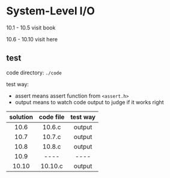 # System-Level I/O

10.1 - 10.5 visit book

10.6 - 10.10 visit here

## test

code directory: `./code`

test way:
- assert means assert function from `<assert.h>`
- output means to watch code output to judge if it works right

|solution|code file|test way|
|:------:|:-------:|:------:|
|10.6|10.6.c|output|
|10.7|10.7.c|output|
|10.8|10.8.c|output|
|10.9|----|----|
|10.10|10.10.c|output|
